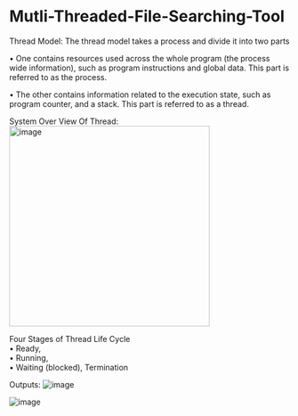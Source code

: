 # Mutli-Threaded-File-Searching-Tool
Thread Model:
The thread model takes a process and divide it into two parts 

• One contains resources used across the whole program (the process wide information), such as program instructions and global data. This part is referred to as the process. 

• The other contains information related to the execution state, such as program counter, and a stack. This part is referred to as a thread.

System Over View Of Thread:
<img width="360" alt="image" src="https://github.com/SaiPranav-Datrika/Mutli-Threaded-File-Searching-Tool/assets/102690390/1819cc9c-50a9-4db3-aec9-415fd8225bc8">

 
Four Stages of Thread  Life Cycle   
• Ready,   
• Running,  
• Waiting (blocked), Termination

Outputs:
![image](https://github.com/SaiPranav-Datrika/Mutli-Threaded-File-Searching-Tool/assets/102690390/c05f2fa5-9cdc-4906-a95c-518dc027fa93)

![image](https://github.com/SaiPranav-Datrika/Mutli-Threaded-File-Searching-Tool/assets/102690390/b7274260-5b6c-4871-acd8-9b8caff0573a)
